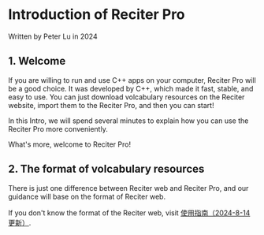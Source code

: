 # Introduction of Reciter Pro
Written by Peter Lu in 2024

## 1. Welcome
If you are willing to run and use C++ apps on your computer, Reciter Pro will be a good choice. It was developed by C++, which made it fast, stable, and easy to use. You can just download volcabulary resources on the Reciter website, import them to the Reciter Pro, and then you can start!

In this Intro, we will spend several minutes to explain how you can use the Reciter Pro more conveniently.

What's more, welcome to Reciter Pro!

## 2. The format of volcabulary resources
There is just one difference between Reciter web and Reciter Pro, and our guidance will base on the format of Reciter web.

If you don't know the format of the Reciter web, visit [使用指南（2024-8-14更新）](http://38.165.39.145/articles?id=cb2397de-42b2-11ef-b842-a7e074c6cf71).

